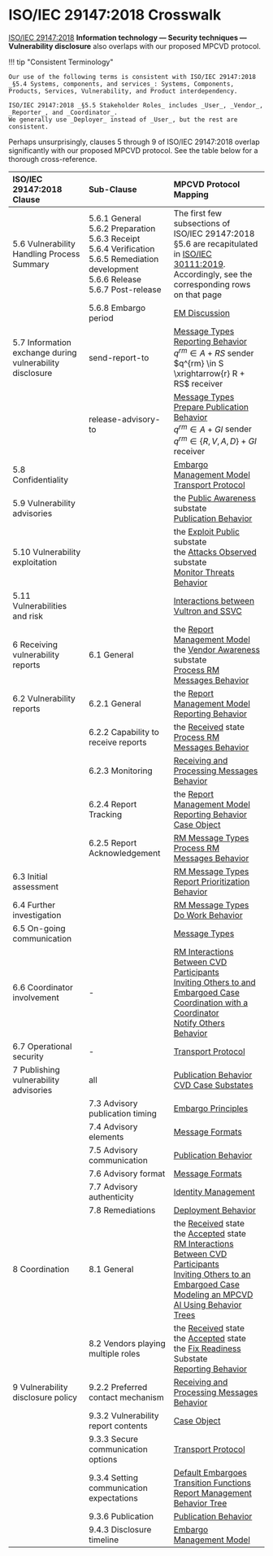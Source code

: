 # ISO/IEC 29147:2018 Crosswalk

[ISO/IEC 29147:2018](https://www.iso.org/standard/72311.html)
**Information technology — Security techniques — Vulnerability disclosure**
also overlaps with our proposed MPCVD protocol.

!!! tip "Consistent Terminology"

    Our use of the following terms is consistent with ISO/IEC 29147:2018
    _§5.4 Systems, components, and services_: Systems, Components, Products, Services, Vulnerability, and Product interdependency.

    ISO/IEC 29147:2018 _§5.5 Stakeholder Roles_ includes _User_, _Vendor_, _Reporter_, and _Coordinator_.
    We generally use _Deployer_ instead of _User_, but the rest are consistent. 

Perhaps unsurprisingly, clauses 5 through 9 of ISO/IEC 29147:2018 overlap significantly with our proposed MPCVD protocol.
See the table below for a thorough cross-reference.

| ISO/IEC<br/>29147:2018<br/>Clause                        | Sub-Clause                                                                                                                                              | MPCVD Protocol Mapping                                                                                                                                                                            |
|:---------------------------------------------------------|:--------------------------------------------------------------------------------------------------------------------------------------------------------|:--------------------------------------------------------------------------------------------------------------------------------------------------------------------------------------------------|
| 5.6 Vulnerability Handling Process Summary               | 5.6.1 General<br/>5.6.2 Preparation<br/>5.6.3 Receipt<br/>5.6.4 Verification<br/>5.6.5 Remediation development<br/>5.6.6 Release<br/>5.6.7 Post-release | The first few subsections of ISO/IEC 29147:2018 §5.6 are recapitulated in [ISO/IEC 30111:2019](./iso_30111_2019). Accordingly, see the corresponding rows on that page                   |
|                                                          | 5.6.8 Embargo period                                                                                                                                    | [EM Discussion](../topics/process_models/em/principles/)                                                                                                                                            
| 5.7 Information exchange during vulnerability disclosure | send-report-to                                      | [Message Types](./formal_protocol/messages.md)<br/>[Reporting Behavior](../topics/behavior_logic/reporting_bt.md)<br/>$q^{rm} \in A + RS$ sender<br/>$q^{rm} \in S \xrightarrow{r} R + RS$ receiver                                                                    |
|                                                          | release-advisory-to                                  | [Message Types](./formal_protocol/messages.md)<br/>[Prepare Publication Behavior](../topics/behavior_logic/publication_bt.md)<br/>$q^{rm} \in A + GI$ sender<br/>$q^{rm} \in \{R,V,A,D\} + GI$ receiver                                                                  |
| 5.8 Confidentiality                                      |                                                                                                                                                         | [Embargo Management Model](../topics/process_models/em/index.md)<br/>[Transport Protocol](../howto/general_implementation/#transport-protocol)                                                                                                                                           |
| 5.9 Vulnerability advisories                             |                                                                                                                                                         | the [Public Awareness](../topics/process_models/cs/#the-public-awareness-substate-p-p) substate<br/>[Publication Behavior](../topics/behavior_logic/publication_bt.md)                                                                                                                                    |
| 5.10 Vulnerability exploitation                          |                                                                                                                                                         | the [Exploit Public](../topics/process_models/cs/#the-exploit-public-substate-x-x) substate<br/>the [Attacks Observed](../topics/process_models/cs/#the-attacks-observed-substate-a-a) substate<br/>[Monitor Threats Behavior](../topics/behavior_logic/monitor_threats_bt.md)                                                                                            |
| 5.11 Vulnerabilities and risk                            |                                                                                                                                                         | [Interactions between Vultron and SSVC](./ssvc_crosswalk/)                                                                                                                                                         
| 6 Receiving vulnerability reports                        | 6.1 General                                                                                                                                             | the [Report Management Model](../topics/process_models/rm/)<br/>the [Vendor Awareness](../topics/process_models/cs/#the-vendor-awareness-substate-v-v) substate<br/>[Process RM Messages Behavior](../topics/behavior_logic/msg_rm_bt.md)                                                                                        |
| 6.2 Vulnerability reports                                | 6.2.1 General                                                                                                                                           | the [Report Management Model](../topics/process_models/rm/)<br/>[Reporting Behavior](../topics/behavior_logic/reporting_bt.md)                                                                                                                                        |
|                                                          | 6.2.2 Capability to receive reports                                                                                                                     | the [Received](../topics/process_models/rm/#the-received-r-state) state<br/>[Process RM Messages Behavior](../topics/behavior_logic/msg_rm_bt.md)                                                                                                                                       |
|                                                          | 6.2.3 Monitoring                                                                                                                                        | [Receiving and Processing Messages Behavior](../topics/behavior_logic/msg_intro_bt.md)                                                                                                                                                    |
|                                                          | 6.2.4 Report Tracking                                                                                                                                   | the [Report Management Model](../topics/process_models/rm/)<br/>[Reporting Behavior](../topics/behavior_logic/reporting_bt.md)<br/>[Case Object](../howto/case_object.md)                                                                                                                    |
|                                                          | 6.2.5 Report Acknowledgement                                                                                                                            | [RM Message Types](./formal_protocol/messages/#rm-message-types)<br/>[Process RM Messages Behavior](../topics/behavior_logic/msg_rm_bt.md)                                                                                                                                         |
| 6.3 Initial assessment                                   |                                                                                                                                                         | [RM Message Types](./formal_protocol/messages/#rm-message-types)<br/>[Report Prioritization Behavior](../topics/behavior_logic/rm_prioritization_bt.md)                                                                                                                                       |
| 6.4 Further investigation                                |                                                                                                                                                         | [RM Message Types](./formal_protocol/messages/#rm-message-types)<br/>[Do Work Behavior](../topics/behavior_logic/do_work_bt.md)                                                                                                                                                     | 
| 6.5 On-going communication                               |                                                                                                                                                         | [Message Types](./formal_protocol/messages.md)                                                                                                                                                                                 |
| 6.6 Coordinator involvement | - | [RM Interactions Between CVD Participants](../topics/process_models/rm/rm_interactions/)<br/>[Inviting Others to and Embargoed Case](../topics/process_models/em/working_with_others/)<br/>[Coordination with a Coordinator](../topics/formal_protocol/worked_example/?h=coordination#sec:coordinating_with_coordinator)<br/>[Notify Others Behavior](../topics/behavior_logic/reporting_bt.md)                                 |
| 6.7 Operational security | - | [Transport Protocol](../howto/general_implementation/#transport-protocol)                                                                                                                                                                           |
| 7 Publishing vulnerability advisories | all | [Publication Behavior](../topics/behavior_logic/publication_bt.md)<br/>[CVD Case Substates](../topics/process_models/cs/#cvd-case-substates)                                                                                                                                               |
|  | 7.3 Advisory publication timing | [Embargo Principles](../topics/process_models/em/principles/)                                                                                                                                                                            |
|  | 7.4 Advisory elements | [Message Formats](../howto/general_implementation/#message-formats)                                                                                                                                                                               |
|  | 7.5 Advisory communication | [Publication Behavior](../topics/behavior_logic/publication_bt.md)                                                                                                                                                                          |
|  | 7.6 Advisory format | [Message Formats](../howto/general_implementation/#message-formats)                                                                                                                                                                               |
|  | 7.7 Advisory authenticity | [Identity Management](../howto/general_implementation/#identity-management)                                                                                                                                                                           |
|  | 7.8 Remediations | [Deployment Behavior](../topics/behavior_logic/deployment_bt.md)                                                                                                                                                                           |
| 8 Coordination | 8.1 General | the [Received](../topics/process_models/rm/#the-received-r-state) state<br/>the [Accepted](../topics/process_models/rm/#the-accepted-a-state) state<br/>[RM Interactions Between CVD Participants](../topics/process_models/rm/rm_interactions/)<br/>[Inviting Others to an Embargoed Case](../topics/process_models/em/working_with_others/)<br/>[Modeling an MPCVD AI Using Behavior Trees](../topics/behavior_logic/cvd_bt.md) |
|  | 8.2 Vendors playing multiple roles | the [Received](../topics/process_models/rm/#the-received-r-state) state<br/>the [Accepted](../topics/process_models/rm/#the-accepted-a-state) state<br/>the [Fix Readiness](../topics/process_models/cs/#the-fix-readiness-substate-f-f) Substate<br/>[Reporting Behavior](../topics/behavior_logic/reporting_bt.md)                                                                                   |
| 9 Vulnerability disclosure policy | 9.2.2 Preferred contact mechanism | [Receiving and Processing Messages Behavior](../topics/behavior_logic/msg_intro_bt.md)                                                                                                                                                    |
|  | 9.3.2 Vulnerability report contents | [Case Object](../howto/case_object.md)                                                                                                                                                                                   |
|  | 9.3.3 Secure communication options | [Transport Protocol](../howto/general_implementation/#transport-protocol)                                                                                                                                                                           |
|  | 9.3.4 Setting communication expectations | [Default Embargoes](../topics/process_models/em/defaults/)<br/>[Transition Functions](./formal_protocol/transitions.md)<br/>[Report Management Behavior Tree](../topics/behavior_logic/rm_bt.md)                                                                                                        |
|  | 9.3.6 Publication | [Publication Behavior](../topics/behavior_logic/publication_bt.md)                                                                                                                                                                          |
|  | 9.4.3 Disclosure timeline | [Embargo Management Model](../topics/process_models/em/index.md)                                                                                                                                                                      |
